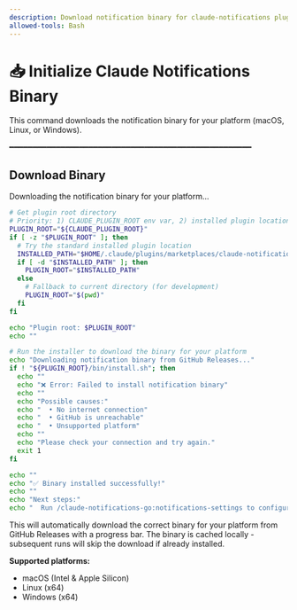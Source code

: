 ```yaml
---
description: Download notification binary for claude-notifications plugin
allowed-tools: Bash
---
```


# 📥 Initialize Claude Notifications Binary

This command downloads the notification binary for your platform (macOS, Linux, or Windows).

━━━━━━━━━━━━━━━━━━━━━━━━━━━━━━━━━━━━━━━━━━━━━━━━━━━━

## Download Binary

Downloading the notification binary for your platform...

```bash
# Get plugin root directory
# Priority: 1) CLAUDE_PLUGIN_ROOT env var, 2) installed plugin location, 3) current directory
PLUGIN_ROOT="${CLAUDE_PLUGIN_ROOT}"
if [ -z "$PLUGIN_ROOT" ]; then
  # Try the standard installed plugin location
  INSTALLED_PATH="$HOME/.claude/plugins/marketplaces/claude-notifications-go"
  if [ -d "$INSTALLED_PATH" ]; then
    PLUGIN_ROOT="$INSTALLED_PATH"
  else
    # Fallback to current directory (for development)
    PLUGIN_ROOT="$(pwd)"
  fi
fi

echo "Plugin root: $PLUGIN_ROOT"
echo ""

# Run the installer to download the binary for your platform
echo "Downloading notification binary from GitHub Releases..."
if ! "${PLUGIN_ROOT}/bin/install.sh"; then
  echo ""
  echo "❌ Error: Failed to install notification binary"
  echo ""
  echo "Possible causes:"
  echo "  • No internet connection"
  echo "  • GitHub is unreachable"
  echo "  • Unsupported platform"
  echo ""
  echo "Please check your connection and try again."
  exit 1
fi

echo ""
echo "✅ Binary installed successfully!"
echo ""
echo "Next steps:"
echo "  Run /claude-notifications-go:notifications-settings to configure sounds and notifications"
```

This will automatically download the correct binary for your platform from GitHub Releases with a progress bar. The binary is cached locally - subsequent runs will skip the download if already installed.

**Supported platforms:**
- macOS (Intel & Apple Silicon)
- Linux (x64)
- Windows (x64)
